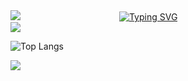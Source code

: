 <!--styles do inicio do header: borda e título-->
<img src="https://capsule-render.vercel.app/api?type=waving&height=121&color=a00">
&emsp;&emsp;&emsp;&emsp;&emsp;&emsp;&emsp;&emsp;&emsp;&emsp;&emsp;<a href="https://git.io/typing-svg"><img src="https://readme-typing-svg.demolab.com?font=&weight=100&size=37&pause=1000&color=990000&center=true&vCenter=true&random=true&width=435&lines=Hello+world" alt="Typing SVG" /></a>
<!--stats do profile-->
<br>
  <!--status principal do portifólio-->
  <img src="https://github-readme-stats.vercel.app/api?username=Guilherme-silva-teixeira&show_icons=true&theme=shadow_red" />
  <!-- separador de img e svg-->
  
  ![Top Langs](https://github-readme-stats.vercel.app/api/top-langs/?username=Guilherme-silva-teixeira&layout=compact&langs_count=8&theme=shadow_red)

<!--separa a imagem de outra imagem-->
<img src="https://capsule-render.vercel.app/api?type=waving&height=121&color=a00&section=footer">
<!--fim do código-->
